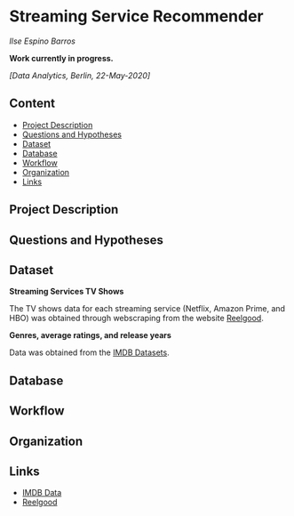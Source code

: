 # Streaming Service Recommender
*Ilse Espino Barros*

**Work currently in progress.**

*[Data Analytics, Berlin, 22-May-2020]*

## Content
- [Project Description](#project-description)
- [Questions and Hypotheses](#questions-and-hypotheses)
- [Dataset](#dataset)
- [Database](#database)
- [Workflow](#workflow)
- [Organization](#organization)
- [Links](#links)

## Project Description


## Questions and Hypotheses


## Dataset

**Streaming Services TV Shows**

The TV shows data for each streaming service (Netflix, Amazon Prime, and HBO) was obtained through webscraping from the website [Reelgood](https://reelgood.com/).

**Genres, average ratings, and release years**

Data was obtained from the [IMDB Datasets](https://www.imdb.com/interfaces/).

## Database


## Workflow


## Organization


## Links

- [IMDB Data](https://www.imdb.com/interfaces/)
- [Reelgood](https://reelgood.com/)

